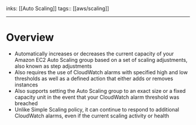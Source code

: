 inks: [[Auto Scaling]]
tags:: [[aws/scaling]]  
_____
# Overview

- Automatically increases or decreases the current capacity of your Amazon EC2 Auto Scaling group based on a set of scaling adjustments, also known as step adjustments
- Also requires the use of CloudWatch alarms with specified high and low thresholds as well as a defined action that either adds or removes instances
- Also supports setting the Auto Scaling group to an exact size or a fixed capacity unit in the event that your CloudWatch alarm threshold was breached 
- Unlike Simple Scaling policy, it can continue to respond to additional CloudWatch alarms, even if the current scaling activity or health